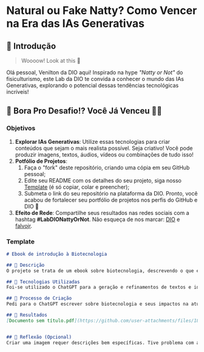 # Natural ou Fake Natty? Como Vencer na Era das IAs Generativas

## 🚀 Introdução

> Woooow! Look at this 👀

Olá pessoal, Venilton da DIO aqui! Inspirado na hype _"Natty or Not"_ do fisiculturismo, este Lab da DIO te convida a conhecer o mundo das IAs Generativas, explorando o potencial dessas tendências tecnológicas incríveis!

## 🎯 Bora Pro Desafio!? Você Já Venceu 💪🤓

### Objetivos

1. **Explorar IAs Generativas**: Utilize essas tecnologias para criar conteúdos que sejam o mais realista possível. Seja criativo! Você pode produzir imagens, textos, áudios, vídeos ou combinações de tudo isso!
1. **Potfólio de Projetos**:
    1. Faça o "fork" deste repositório, criando uma cópia em seu GitHub pessoal;
    2. Edite seu README com os detalhes do seu projeto, siga nosso [Template](#template) (é só copiar, colar e preencher);
    3. Submeta o link do seu repositório na plataforma da DIO. Pronto, você acabou de fortalecer seu portfólio de projetos nos perfis do GitHub e DIO 🚀
1. **Efeito de Rede**: Compartilhe seus resultados nas redes sociais com a hashtag **#LabDIONattyOrNot**. Não esqueça de nos marcar: [DIO](https://www.linkedin.com/school/dio-makethechange) e [falvojr](https://www.linkedin.com/in/falvojr).

### Template

```markdown
# Ebook de introdução à Biotecnologia

## 📒 Descrição
O projeto se trata de um ebook sobre biotecnologia, descrevendo o que é e quais seus impactos e importância para a humanidade

## 🤖 Tecnologias Utilizadas
Foi-se utilizado o ChatGPT para a geração e refinamentos de textos e idéias. Após isso, usou-se a Leonardo AI para gerar uma imagem de background para o texto. A capa, infelixmente ficou em espanhol, então optei por não utilizá-la.

## 🧐 Processo de Criação
Pedi para o ChatGPT escrever sobre biotecnologia e seus impactos na atualidade. Após isso juntei com o leve conhecimento que possuo do tema. No Leonardo AI, pedi para que fosse criada uma imagem cartoon referente a diversas coisas que tangem a biotecnologia.

## 🚀 Resultados
[Documento sem título.pdf](https://github.com/user-attachments/files/18949831/Documento.sem.titulo.pdf)


## 💭 Reflexão (Opcional)
Criar uma imagem requer descrições bem específicas. Tive problema com a questão de escrever um etxto em português, onde a IA escreveu um texto em espanhol. Creio que uma descrição mais detalhada poderia ter gerado um resultado melhor para essa questão
```


